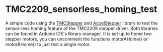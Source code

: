 # TMC2209_sensorless_homing_test
A simple code using the [TMCStepper](https://www.arduinolibraries.info/libraries/tmc-stepper) and [AccelStepper](https://www.arduinolibraries.info/libraries/accel-stepper) library to test the sensor-less homing feature of the TMC2209 stepper driver. Both libraries can be found in Arduino IDE's library manager.
It is set up to home two stepper motors, you can uncomment the functions motorAHome() or motorBHome() to just test a single motor.
    
